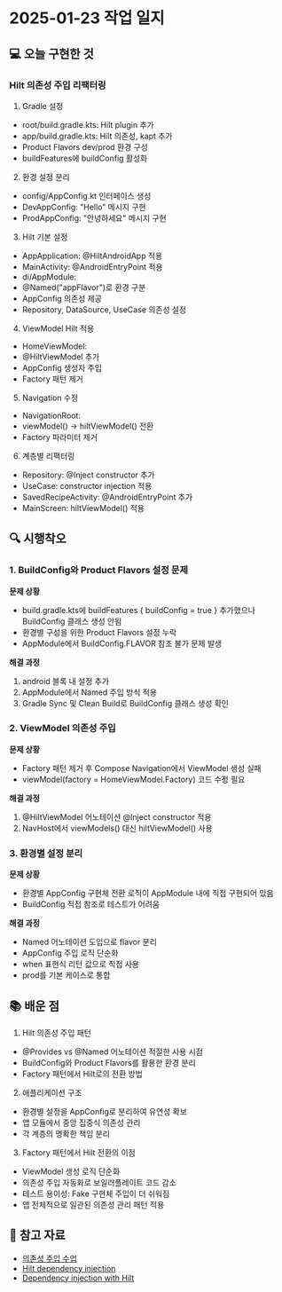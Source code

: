 # 2025-01-23 작업 일지

## 💻 오늘 구현한 것

### Hilt 의존성 주입 리팩터링

1. Gradle 설정
- root/build.gradle.kts: Hilt plugin 추가
- app/build.gradle.kts: Hilt 의존성, kapt 추가
- Product Flavors dev/prod 환경 구성
- buildFeatures에 buildConfig 활성화

2. 환경 설정 분리
- config/AppConfig.kt 인터페이스 생성
- DevAppConfig: "Hello" 메시지 구현
- ProdAppConfig: "안녕하세요" 메시지 구현

3. Hilt 기본 설정
- AppApplication: @HiltAndroidApp 적용
- MainActivity: @AndroidEntryPoint 적용
- di/AppModule:
- @Named("appFlavor")로 환경 구분
- AppConfig 의존성 제공
- Repository, DataSource, UseCase 의존성 설정

4. ViewModel Hilt 적용
- HomeViewModel:
- @HiltViewModel 추가
- AppConfig 생성자 주입
- Factory 패턴 제거

5. Navigation 수정
- NavigationRoot:
- viewModel() → hiltViewModel() 전환
- Factory 파라미터 제거

6. 계층별 리팩터링
- Repository: @Inject constructor 추가
- UseCase: constructor injection 적용
- SavedRecipeActivity: @AndroidEntryPoint 추가
- MainScreen: hiltViewModel() 적용

## 🔍 시행착오

### 1. BuildConfig와 Product Flavors 설정 문제
**문제 상황**
- build.gradle.kts에 buildFeatures { buildConfig = true } 추가했으나 BuildConfig 클래스 생성 안됨
- 환경별 구성을 위한 Product Flavors 설정 누락
- AppModule에서 BuildConfig.FLAVOR 참조 불가 문제 발생

**해결 과정**
1. android 블록 내 설정 추가
2. AppModule에서 Named 주입 방식 적용
3. Gradle Sync 및 Clean Build로 BuildConfig 클래스 생성 확인

### 2. ViewModel 의존성 주입
**문제 상황**
- Factory 패턴 제거 후 Compose Navigation에서 ViewModel 생성 실패
- viewModel(factory = HomeViewModel.Factory) 코드 수정 필요

**해결 과정**
1. @HiltViewModel 어노테이션 @Inject constructor 적용
2. NavHost에서 viewModels() 대신 hiltViewModel() 사용

### 3. 환경별 설정 분리
**문제 상황**
- 환경별 AppConfig 구현체 전환 로직이 AppModule 내에 직접 구현되어 있음
- BuildConfig 직접 참조로 테스트가 어려움

**해결 과정**
- Named 어노테이션 도입으로 flavor 분리
- AppConfig 주입 로직 단순화
- when 표현식 리턴 값으로 직접 사용
- prod를 기본 케이스로 통합

## 📚 배운 점

1. Hilt 의존성 주입 패턴
- @Provides vs @Named 어노테이션 적절한 사용 시점
- BuildConfig와 Product Flavors를 활용한 환경 분리
- Factory 패턴에서 Hilt로의 전환 방법

2. 애플리케이션 구조
- 환경별 설정을 AppConfig로 분리하여 유연성 확보
- 앱 모듈에서 중앙 집중식 의존성 관리
- 각 계층의 명확한 책임 분리

3. Factory 패턴에서 Hilt 전환의 이점
- ViewModel 생성 로직 단순화
- 의존성 주입 자동화로 보일러플레이트 코드 감소
- 테스트 용이성: Fake 구현체 주입이 더 쉬워짐
- 앱 전체적으로 일관된 의존성 관리 패턴 적용

## 🔗 참고 자료
- [의존성 주입 수업](https://docs.google.com/presentation/d/1nr6CirC0lO2vL6yKKtkmBeRLe783N-H3z8Zy_H6yMog/edit#slide=id.g32e098be2dc_2_0)
- [Hilt dependency injection](https://developer.android.com/training/dependency-injection/hilt-android)
- [Dependency injection with Hilt](https://developer.android.com/codelabs/android-hilt)